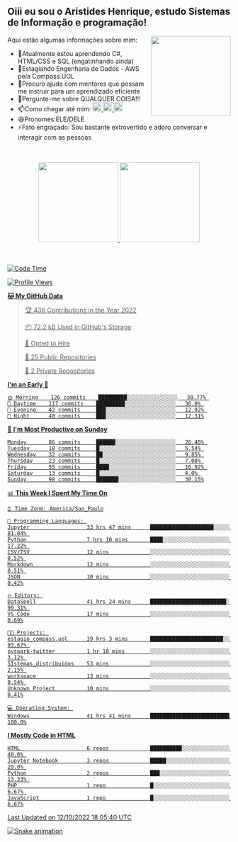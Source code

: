 ## Oiii eu sou o Aristides Henrique, estudo Sistemas de Informação e programação!

<div >
Aqui estão algumas informações sobre mim:<img align="right" height="180em" src="https://user-images.githubusercontent.com/97318481/177042589-45d62122-82a9-4a32-b3a7-87b322825b2f.png">
</div>

- 🌱Atualmente estou aprendendo C#, HTML/CSS e SQL (engatinhando ainda)
- 👯Estagiando Engenharia de Dados - AWS pela Compass.UOL
- 🤔Procuro ajuda com mentores que possam me instruir para um aprendizado eficiente
- 💬Pergunte-me sobre QUALQUER COISA!!!
- 📫Como chegar até mim:
  <a href="https://www.instagram.com/aryhenry/" target="_blank">
  <img src="https://img.shields.io/badge/-Instagram-%23E4405F?style=for-the-badge&logo=instagram&logoColor=black" height="20px">
  </a>
  <a href="https://www.linkedin.com/in/aristides-henrique/" target="_blank">
  <img src="https://img.shields.io/badge/-LinkedIn-%230077B5?style=for-the-badge&logo=linkedin&logoColor=black" height="20px">
  </a> 
  <a href="mailto:arihenriqueuna@gmail.com">
  <img src="https://img.shields.io/badge/-Gmail-%23333?style=for-the-badge&logo=gmail&logoColor=white" height="20px">
  </a>
- 😄Pronomes:ELE/DELE
- ⚡Fato engraçado: Sou bastante extrovertido e adoro conversar e interagir com as pessoas
<br/>
<br/>
<div align="center">
  <a href="https://github.com/arihenrique">
  <img height="180em" src="https://github-readme-stats.vercel.app/api?username=arihenrique&show_icons=true&theme=dracula&include_all_commits=true&count_private=true"/>
  <img height="180em" src="https://github-readme-stats.vercel.app/api/top-langs/?username=arihenrique&layout=compact&langs_count=7&theme=dracula"/>
</div><br/><br/>

<!--START_SECTION:waka-->
![Code Time](http://img.shields.io/badge/Code%20Time-199%20hrs%2040%20mins-blue)

![Profile Views](http://img.shields.io/badge/Profile%20Views-20-blue)

**🐱 My GitHub Data** 

> 🏆 436 Contributions in the Year 2022
 > 
> 📦 72.2 kB Used in GitHub's Storage 
 > 
> 💼 Opted to Hire
 > 
> 📜 25 Public Repositories 
 > 
> 🔑 2 Private Repositories  
 > 
**I'm an Early 🐤** 

```text
🌞 Morning    126 commits    █████████░░░░░░░░░░░░░░░░   38.77% 
🌇 Daytime    117 commits    █████████░░░░░░░░░░░░░░░░   36.0% 
🌃 Evening    42 commits     ███░░░░░░░░░░░░░░░░░░░░░░   12.92% 
🌙 Night      40 commits     ███░░░░░░░░░░░░░░░░░░░░░░   12.31%

```
📅 **I'm Most Productive on Sunday** 

```text
Monday       86 commits     ██████░░░░░░░░░░░░░░░░░░░   26.46% 
Tuesday      18 commits     █░░░░░░░░░░░░░░░░░░░░░░░░   5.54% 
Wednesday    32 commits     ██░░░░░░░░░░░░░░░░░░░░░░░   9.85% 
Thursday     23 commits     █░░░░░░░░░░░░░░░░░░░░░░░░   7.08% 
Friday       55 commits     ████░░░░░░░░░░░░░░░░░░░░░   16.92% 
Saturday     13 commits     █░░░░░░░░░░░░░░░░░░░░░░░░   4.0% 
Sunday       98 commits     ███████░░░░░░░░░░░░░░░░░░   30.15%

```


📊 **This Week I Spent My Time On** 

```text
⌚︎ Time Zone: America/Sao_Paulo

💬 Programming Languages: 
Jupyter                  33 hrs 47 mins      ████████████████████░░░░░   81.04% 
Python                   7 hrs 10 mins       ████░░░░░░░░░░░░░░░░░░░░░   17.22% 
CSV/TSV                  12 mins             ░░░░░░░░░░░░░░░░░░░░░░░░░   0.52% 
Markdown                 12 mins             ░░░░░░░░░░░░░░░░░░░░░░░░░   0.51% 
JSON                     10 mins             ░░░░░░░░░░░░░░░░░░░░░░░░░   0.42%

🔥 Editors: 
DataSpell                41 hrs 24 mins      ████████████████████████░   99.31% 
VS Code                  17 mins             ░░░░░░░░░░░░░░░░░░░░░░░░░   0.69%

🐱‍💻 Projects: 
estagio_compass.uol      39 hrs 3 mins       ███████████████████████░░   93.67% 
pyspark-twitter          1 hr 18 mins        ░░░░░░░░░░░░░░░░░░░░░░░░░   3.12% 
SIstemas_distribuidos    53 mins             ░░░░░░░░░░░░░░░░░░░░░░░░░   2.15% 
workspace                13 mins             ░░░░░░░░░░░░░░░░░░░░░░░░░   0.54% 
Unknown Project          10 mins             ░░░░░░░░░░░░░░░░░░░░░░░░░   0.41%

💻 Operating System: 
Windows                  41 hrs 41 mins      █████████████████████████   100.0%

```

**I Mostly Code in HTML** 

```text
HTML                     6 repos             ██████████░░░░░░░░░░░░░░░   40.0% 
Jupyter Notebook         3 repos             █████░░░░░░░░░░░░░░░░░░░░   20.0% 
Python                   2 repos             ███░░░░░░░░░░░░░░░░░░░░░░   13.33% 
PHP                      1 repo              █░░░░░░░░░░░░░░░░░░░░░░░░   6.67% 
JavaScript               1 repo              █░░░░░░░░░░░░░░░░░░░░░░░░   6.67%

```



 Last Updated on 12/10/2022 18:05:40 UTC
<!--END_SECTION:waka-->

![Snake animation](https://github.com/arihenrique/arihenrique/blob/output/github-contribution-grid-snake.svg)

